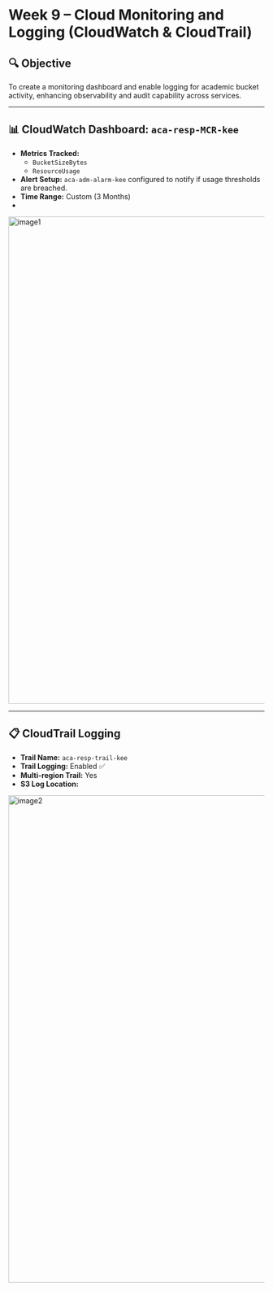 # Week 9 – Cloud Monitoring and Logging (CloudWatch & CloudTrail)

## 🔍 Objective
To create a monitoring dashboard and enable logging for academic bucket activity, enhancing observability and audit capability across services.

---

## 📊 CloudWatch Dashboard: `aca-resp-MCR-kee`
- **Metrics Tracked:**
  - `BucketSizeBytes`
  - `ResourceUsage`
- **Alert Setup:** `aca-adm-alarm-kee` configured to notify if usage thresholds are breached.
- **Time Range:** Custom (3 Months)
- 
<img width="959" alt="image1" src="https://github.com/user-attachments/assets/8730c924-570c-4061-b03a-41a81de50265" />

---

## 📋 CloudTrail Logging
- **Trail Name:** `aca-resp-trail-kee`
- **Trail Logging:** Enabled ✅
- **Multi-region Trail:** Yes
- **S3 Log Location:** 

<img width="959" alt="image2" src="https://github.com/user-attachments/assets/95025b4c-ed41-47eb-9ec1-48545a5ef7b9" />
